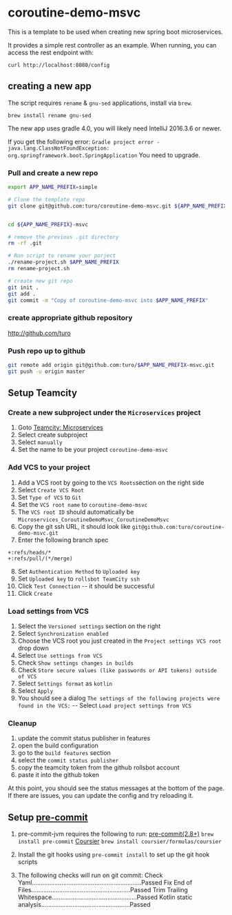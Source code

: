# coroutine-demo-msvc

This is a template to be used when creating new spring boot microservices.

It provides a simple rest controller as an example. When running, you can access the rest endpoint with:

```
curl http://localhost:8080/config
```

## creating a new app

The script requires `rename` & `gnu-sed` applications, install via `brew`.

```
brew install rename gnu-sed

```

The new app uses gradle 4.0, you will likely need IntelliJ 2016.3.6 or newer.

If you get the following error:
`Gradle project error - java.lang.ClassNotFoundException: org.springframework.boot.SpringApplication`
You need to upgrade.

### Pull and create a new repo

```bash
export APP_NAME_PREFIX=simple

# Clone the template repo
git clone git@github.com:turo/coroutine-demo-msvc.git ${APP_NAME_PREFIX}-msvc


cd ${APP_NAME_PREFIX}-msvc

# remove the previous .git directory
rm -rf .git

# Run script to rename your porject
./rename-project.sh $APP_NAME_PREFIX
rm rename-project.sh

# create new git repo
git init .
git add .
git commit -m "Copy of coroutine-demo-msvc into $APP_NAME_PREFIX"
```

### create appropriate github repository

http://github.com/turo

### Push repo up to github

```bash
git remote add origin git@github.com:turo/$APP_NAME_PREFIX-msvc.git
git push -u origin master
```

## Setup Teamcity

### Create a new subproject under the `Microservices` project

1. Goto [Teamcity: Microservices](https://teamcity.rr.mu/admin/editProject.html?projectId=Microservices)
2. Select create subproject
3. Select `manually`
4. Set the name to be your project `coroutine-demo-msvc`

### Add VCS to your project

1. Add a VCS root by going to the `VCS Roots`section on the right side
2. Select `Create VCS Root`
3. Set `Type of VCS` to `Git`
4. Set the `VCS root name` to `coroutine-demo-msvc`
5. The `VCS root ID` should automatically be `Microservices_CoroutineDemoMsvc_CoroutineDemoMsvc`
6. Copy the git ssh URL, it should look like `git@github.com:turo/coroutine-demo-msvc.git`
7. Enter the following branch spec

```
+:refs/heads/*
+:refs/pull/(*/merge)
```

8. Set `Authentication Method` to `Uploaded key`
9. Set `Uploaded key` to `rollsbot TeamCity ssh`
10. Click `Test Connection` -- it should be successful
11. Click `Create`

### Load settings from VCS

1. Select the `Versioned settings` section on the right
2. Select `Synchronization enabled`
3. Choose the VCS root you just created in the `Project settings VCS root` drop down
4. Select `Use settings from VCS`
5. Check `Show settings changes in builds`
6. Check `Store secure values (like passwords or API tokens) outside of VCS`
7. Select `Settings format` as `kotlin`
8. Select `Apply`
9. You should see a dialog `The settings of the following projects were found in the VCS:` -- Select `Load project settings from VCS`

### Cleanup

1. update the commit status publisher in features
2. open the build configuration
3. go to the `build features` section
4. select the `commit status publisher`
5. copy the teamcity token from the github rollsbot account
6. paste it into the github token

At this point, you should see the status messages at the bottom of the page. If there are issues, you can update the config and try reloading it.

## Setup [pre-commit](https://pre-commit.com/)

1. pre-commit-jvm requires the following to run:
   [pre-commit(2.8+)](https://pre-commit.com/) `brew install pre-commit`
   [Coursier](https://get-coursier.io/) `brew install coursier/formulas/coursier`

2. Install the git hooks using `pre-commit install` to set up the git hook scripts

3. The following checks will run on git commit:
   Check Yaml...............................................................Passed
   Fix End of Files.........................................................Passed
   Trim Trailing Whitespace.................................................Passed
   Kotlin static analysis...................................................Passed
